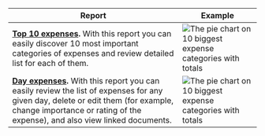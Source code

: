 Report | Example
------------ | -------------
**[Top 10 expenses](https://dvmorozov.github.io/expenses/how-to-find-top-10-expenses).** With this report you can easily discover 10 most important categories of expenses and review detailed list for each of them. | ![The pie chart on 10 biggest expense categories with totals](https://dvmorozov.github.io/expenses/assets/images/2015-07-04_09h55_07.png)
**[Day expenses](https://dvmorozov.github.io/expenses/how-to-view-day-expenses).** With this report you can easily review the list of expenses for any given day, delete or edit them (for example, change importance or rating of the expense), and also view linked documents. | ![The pie chart on 10 biggest expense categories with totals](https://dvmorozov.github.io/expenses/assets/images/2015-07-04_09h55_07.png)
